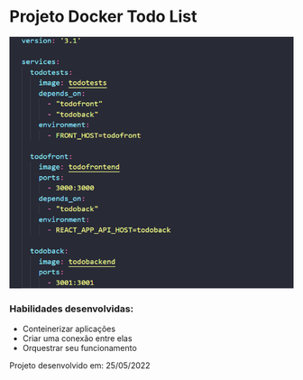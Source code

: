 <h1>Projeto Docker Todo List</h1>

<img src="./capa.png" />

<h3>Habilidades desenvolvidas:</h3>
<ul>
  <li>Conteinerizar aplicações</li>
  <li>Criar uma conexão entre elas</li>
  <li>Orquestrar seu funcionamento</li>
</ul>

<p>Projeto desenvolvido em: 25/05/2022</p>
